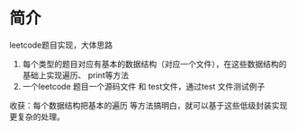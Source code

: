 # 简介

leetcode题目实现，大体思路

1. 每个类型的题目对应有基本的数据结构（对应一个文件），在这些数据结构的基础上实现遍历、 print等方法
2. 一个leetcode 题目一个源码文件 和 test文件，通过test 文件测试例子

收获：每个数据结构把基本的遍历 等方法搞明白，就可以基于这些低级封装实现更复杂的处理。